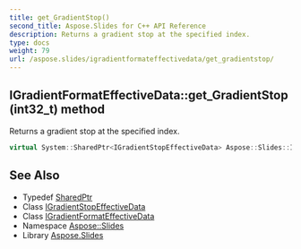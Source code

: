 ```yaml
---
title: get_GradientStop()
second_title: Aspose.Slides for C++ API Reference
description: Returns a gradient stop at the specified index.
type: docs
weight: 79
url: /aspose.slides/igradientformateffectivedata/get_gradientstop/
---
```

## IGradientFormatEffectiveData::get_GradientStop(int32_t) method


Returns a gradient stop at the specified index.

```cpp
virtual System::SharedPtr<IGradientStopEffectiveData> Aspose::Slides::IGradientFormatEffectiveData::get_GradientStop(int32_t index)=0
```

## See Also

* Typedef [SharedPtr](../../../system/sharedptr/)
* Class [IGradientStopEffectiveData](../../igradientstopeffectivedata/)
* Class [IGradientFormatEffectiveData](../)
* Namespace [Aspose::Slides](../../)
* Library [Aspose.Slides](../../../)